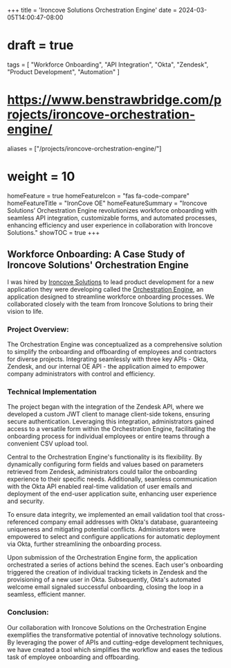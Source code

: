 +++
title = 'Ironcove Solutions Orchestration Engine'
date = 2024-03-05T14:00:47-08:00
# draft = true
tags = [
  "Workforce Onboarding",
  "API Integration",
  "Okta",
  "Zendesk",
  "Product Development",
  "Automation"
]
# https://www.benstrawbridge.com/projects/ironcove-orchestration-engine/
aliases = ["/projects/ironcove-orchestration-engine/"]
# weight = 10
homeFeature = true
homeFeatureIcon = "fas fa-code-compare"
homeFeatureTitle = "IronCove OE"
homeFeatureSummary = "Ironcove Solutions’ Orchestration Engine revolutionizes workforce onboarding with seamless API integration, customizable forms, and automated processes, enhancing efficiency and user experience in collaboration with Ironcove Solutions."
showTOC = true
+++

## Workforce Onboarding: A Case Study of Ironcove Solutions' Orchestration Engine

I was hired by [Ironcove Solutions](https://ironcovesolutions.com/) to lead product development for a new application they were developing called the [Orchestration Engine](https://ironcovesolutions.com/blog/zendesk-to-okta-as-an-onboarding-process/), an application designed to streamline workforce onboarding processes. We collaborated closely with the team from Ironcove Solutions to bring their vision to life.

### Project Overview:

The Orchestration Engine was conceptualized as a comprehensive solution to simplify the onboarding and offboarding of employees and contractors for diverse projects. Integrating seamlessly with three key APIs - Okta, Zendesk, and our internal OE API - the application aimed to empower company administrators with control and efficiency.

### Technical Implementation

The project began with the integration of the Zendesk API, where we developed a custom JWT client to manage client-side tokens, ensuring secure authentication. Leveraging this integration, administrators gained access to a versatile form within the Orchestration Engine, facilitating the onboarding process for individual employees or entire teams through a convenient CSV upload tool.

Central to the Orchestration Engine's functionality is its flexibility. By dynamically configuring form fields and values based on parameters retrieved from Zendesk, administrators could tailor the onboarding experience to their specific needs. Additionally, seamless communication with the Okta API enabled real-time validation of user emails and deployment of the end-user application suite, enhancing user experience and security.

To ensure data integrity, we implemented an email validation tool that cross-referenced company email addresses with Okta's database, guaranteeing uniqueness and mitigating potential conflicts. Administrators were empowered to select and configure applications for automatic deployment via Okta, further streamlining the onboarding process.

Upon submission of the Orchestration Engine form, the application orchestrated a series of actions behind the scenes. Each user's onboarding triggered the creation of individual tracking tickets in Zendesk and the provisioning of a new user in Okta. Subsequently, Okta's automated welcome email signaled successful onboarding, closing the loop in a seamless, efficient manner.

### Conclusion:

Our collaboration with Ironcove Solutions on the Orchestration Engine exemplifies the transformative potential of innovative technology solutions. By leveraging the power of APIs and cutting-edge development techniques, we have created a tool which simplifies the workflow and eases the tedious task of employee onboarding and offboarding.
